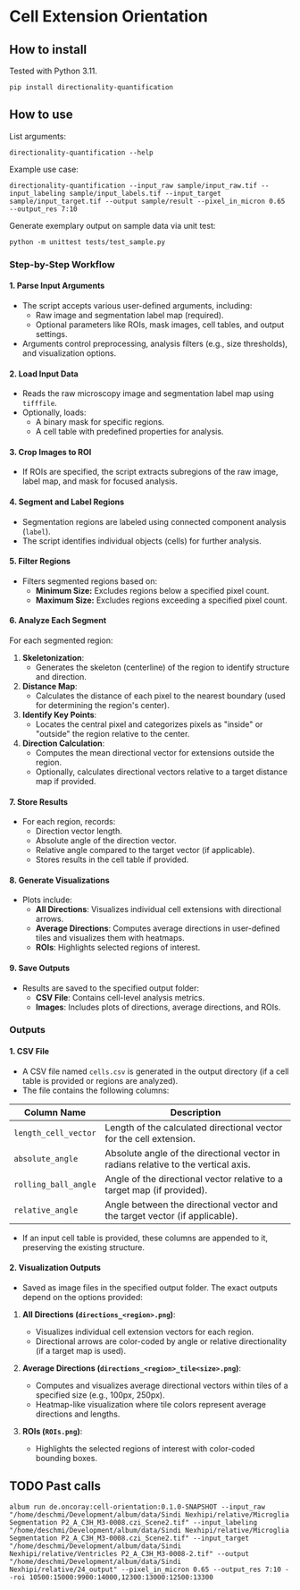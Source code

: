 # Cell Extension Orientation

## How to install
Tested with Python 3.11.
```
pip install directionality-quantification
```

## How to use

List arguments:

```
directionality-quantification --help
```

Example use case:

```
directionality-quantification --input_raw sample/input_raw.tif --input_labeling sample/input_labels.tif --input_target 
sample/input_target.tif --output sample/result --pixel_in_micron 0.65 --output_res 7:10
```

Generate exemplary output on sample data via unit test:

```
python -m unittest tests/test_sample.py
```


### **Step-by-Step Workflow**

#### **1. Parse Input Arguments**
- The script accepts various user-defined arguments, including:
  - Raw image and segmentation label map (required).
  - Optional parameters like ROIs, mask images, cell tables, and output settings.
- Arguments control preprocessing, analysis filters (e.g., size thresholds), and visualization options.

#### **2. Load Input Data**
- Reads the raw microscopy image and segmentation label map using `tifffile`.
- Optionally, loads:
  - A binary mask for specific regions.
  - A cell table with predefined properties for analysis.

#### **3. Crop Images to ROI**
- If ROIs are specified, the script extracts subregions of the raw image, label map, and mask for focused analysis.

#### **4. Segment and Label Regions**
- Segmentation regions are labeled using connected component analysis (`label`).
- The script identifies individual objects (cells) for further analysis.

#### **5. Filter Regions**
- Filters segmented regions based on:
  - **Minimum Size:** Excludes regions below a specified pixel count.
  - **Maximum Size:** Excludes regions exceeding a specified pixel count.

#### **6. Analyze Each Segment**
For each segmented region:
1. **Skeletonization**:
   - Generates the skeleton (centerline) of the region to identify structure and direction.
2. **Distance Map**:
   - Calculates the distance of each pixel to the nearest boundary (used for determining the region's center).
3. **Identify Key Points**:
   - Locates the central pixel and categorizes pixels as "inside" or "outside" the region relative to the center.
4. **Direction Calculation**:
   - Computes the mean directional vector for extensions outside the region.
   - Optionally, calculates directional vectors relative to a target distance map if provided.

#### **7. Store Results**
- For each region, records:
  - Direction vector length.
  - Absolute angle of the direction vector.
  - Relative angle compared to the target vector (if applicable).
  - Stores results in the cell table if provided.

#### **8. Generate Visualizations**
- Plots include:
  - **All Directions**: Visualizes individual cell extensions with directional arrows.
  - **Average Directions**: Computes average directions in user-defined tiles and visualizes them with heatmaps.
  - **ROIs**: Highlights selected regions of interest.

#### **9. Save Outputs**
- Results are saved to the specified output folder:
  - **CSV File**: Contains cell-level analysis metrics.
  - **Images**: Includes plots of directions, average directions, and ROIs.


### **Outputs**

#### **1. CSV File**
- A CSV file named `cells.csv` is generated in the output directory (if a cell table is provided or regions are analyzed). 
- The file contains the following columns:

| **Column Name**           | **Description**                                                                                                   |
|---------------------------|-------------------------------------------------------------------------------------------------------------------|
| `length_cell_vector`      | Length of the calculated directional vector for the cell extension.                                               |
| `absolute_angle`          | Absolute angle of the directional vector in radians relative to the vertical axis.                               |
| `rolling_ball_angle`      | Angle of the directional vector relative to a target map (if provided).                                           |
| `relative_angle`          | Angle between the directional vector and the target vector (if applicable).                                       |

- If an input cell table is provided, these columns are appended to it, preserving the existing structure.

#### **2. Visualization Outputs**
- Saved as image files in the specified output folder. The exact outputs depend on the options provided:

1. **All Directions (`directions_<region>.png`)**:
   - Visualizes individual cell extension vectors for each region.
   - Directional arrows are color-coded by angle or relative directionality (if a target map is used).

2. **Average Directions (`directions_<region>_tile<size>.png`)**:
   - Computes and visualizes average directional vectors within tiles of a specified size (e.g., 100px, 250px).
   - Heatmap-like visualization where tile colors represent average directions and lengths.

3. **ROIs (`ROIs.png`)**:
   - Highlights the selected regions of interest with color-coded bounding boxes.



## TODO Past calls

```
album run de.oncoray:cell-orientation:0.1.0-SNAPSHOT --input_raw "/home/deschmi/Development/album/data/Sindi Nexhipi/relative/Microglia Segmentation P2_A_C3H_M3-0008.czi_Scene2.tif" --input_labeling "/home/deschmi/Development/album/data/Sindi Nexhipi/relative/Microglia Segmentation P2_A_C3H_M3-0008.czi_Scene2.tif" --input_target "/home/deschmi/Development/album/data/Sindi Nexhipi/relative/Ventricles P2_A_C3H_M3-0008-2.tif" --output "/home/deschmi/Development/album/data/Sindi Nexhipi/relative/24_output" --pixel_in_micron 0.65 --output_res 7:10 --roi 10500:15000:9900:14000,12300:13000:12500:13300
```